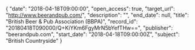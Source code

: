 {
  "date": "2018-04-18T09:00:00", 
  "open_access": true, 
  "target_url": "http://www.beerandpub.com/", 
  "description": "", 
  "end_date": null, 
  "title": "British Beer & Pub Association (BBPA)", 
  "record_id": "20180418T090000/Q+KiYKm6FgyMrN5bYefTHw==", 
  "publisher": "beerandpub.com", 
  "start_date": "2018-04-18T09:00:00Z", 
  "subject": "British Countryside"
}

